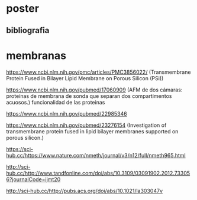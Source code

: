 # poster

## bibliografia

# membranas 
https://www.ncbi.nlm.nih.gov/pmc/articles/PMC3856022/ (Transmembrane Protein Fused in Bilayer Lipid Membrane on Porous Silicon (PSi))

https://www.ncbi.nlm.nih.gov/pubmed/17060909 (AFM de dos cámaras: proteínas de membrana de sonda que separan dos compartimentos acuosos.) funcionalidad de las proteinas

https://www.ncbi.nlm.nih.gov/pubmed/22985346 

https://www.ncbi.nlm.nih.gov/pubmed/23276154 (Investigation of transmembrane protein fused in lipid bilayer membranes supported on porous silicon.)

https://sci-hub.cc/https://www.nature.com/nmeth/journal/v3/n12/full/nmeth965.html

http://sci-hub.cc/http://www.tandfonline.com/doi/abs/10.3109/03091902.2012.733056?journalCode=ijmt20

http://sci-hub.cc/http://pubs.acs.org/doi/abs/10.1021/la303047v
